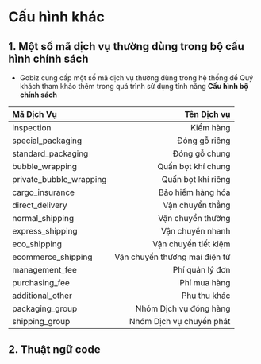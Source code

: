 # Cấu hình khác

## 1. Một số mã dịch vụ thường dùng trong bộ cấu hình chính sách

* Gobiz cung cấp một số mã dịch vụ thường dùng trong hệ thống để Quý khách tham khảo thêm trong quá trình sử dụng tính năng **Cấu hình bộ chính sách**

| Mã Dịch Vụ | Tên Dịch vụ |
| :--- | ---: |
| inspection | Kiểm hàng |
| special_packaging | Đóng gỗ riêng |
| standard_packaging | 	Đóng gỗ chung |
| bubble_wrapping | Quấn bọt khí chung |
| private_bubble_wrapping | Quấn bọt khí riêng |
| cargo_insurance | Bảo hiểm hàng hóa |
| direct_delivery | Vận chuyển thẳng |
| normal_shipping | Vận chuyển thường |
| express_shipping | Vận chuyển nhanh |
| eco_shipping | Vận chuyển tiết kiệm |
| ecommerce_shipping | Vận chuyển thương mại điện tử |
| management_fee | Phí quản lý đơn |
| purchasing_fee | Phí mua hàng |
| additional_other | Phụ thu khác |
| packaging_group | Nhóm Dịch vụ đóng hàng |
| shipping_group | Nhóm Dịch vụ chuyển phát |


## 2. Thuật ngữ code

